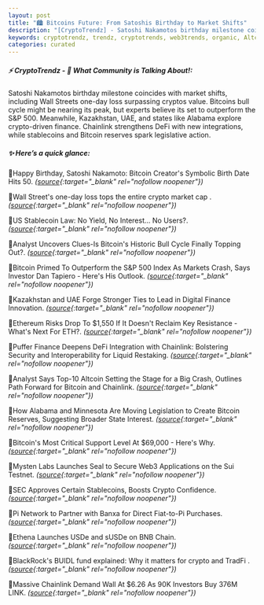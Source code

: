 ```yaml
---
layout: post
title: "🏙️ Bitcoins Future: From Satoshis Birthday to Market Shifts"
description: "[CryptoTrendz] - Satoshi Nakamotos birthday milestone coincides with market shifts, including Wall Streets one-day loss surpassing cryptos value. Bitcoins bull cycle might be nearing its peak, but experts believe its set to outperform the S&P 500. Meanwhile, Kazakhstan, UAE, and states like Alabama explore crypto-driven finance. Chainlink strengthens DeFi with new integrations, while stablecoins and Bitcoin reserves spark legislative action."
keywords: cryptotrendz, trendz, cryptotrends, web3trends, organic, Altcoin, crypto, Web3, Network, market, Digital, Bitcoin, UAE, Investors, Chainlink, Stablecoin
categories: curated
---
```


##### ⚡ CryptoTrendz - 📌 *What Community is Talking About!:*

Satoshi Nakamotos birthday milestone coincides with market shifts, including Wall Streets one-day loss surpassing cryptos value. Bitcoins bull cycle might be nearing its peak, but experts believe its set to outperform the S&P 500. Meanwhile, Kazakhstan, UAE, and states like Alabama explore crypto-driven finance. Chainlink strengthens DeFi with new integrations, while stablecoins and Bitcoin reserves spark legislative action.

##### ✨ *Here’s a quick glance:*


🔹Happy Birthday, Satoshi Nakamoto: Bitcoin Creator's Symbolic Birth Date Hits 50. *([source](https://s.avyag.com/r3zy){:target="_blank" rel="nofollow noopener"})*

🔹Wall Street's one-day loss tops the entire crypto market cap . *([source](https://s.avyag.com/58i4){:target="_blank" rel="nofollow noopener"})*

🔹US Stablecoin Law: No Yield, No Interest... No Users?. *([source](https://s.avyag.com/3cva){:target="_blank" rel="nofollow noopener"})*

🔹Analyst Uncovers Clues-Is Bitcoin's Historic Bull Cycle Finally Topping Out?. *([source](https://s.avyag.com/d00x){:target="_blank" rel="nofollow noopener"})*

🔹Bitcoin Primed To Outperform the S&P 500 Index As Markets Crash, Says Investor Dan Tapiero - Here's His Outlook. *([source](https://s.avyag.com/pmr5){:target="_blank" rel="nofollow noopener"})*

🔹Kazakhstan and UAE Forge Stronger Ties to Lead in Digital Finance Innovation. *([source](https://s.avyag.com/yggp){:target="_blank" rel="nofollow noopener"})*

🔹Ethereum Risks Drop To $1,550 If It Doesn't Reclaim Key Resistance - What's Next For ETH?. *([source](https://s.avyag.com/cpt5){:target="_blank" rel="nofollow noopener"})*

🔹Puffer Finance Deepens DeFi Integration with Chainlink: Bolstering Security and Interoperability for Liquid Restaking. *([source](https://s.avyag.com/wsxe){:target="_blank" rel="nofollow noopener"})*

🔹Analyst Says Top-10 Altcoin Setting the Stage for a Big Crash, Outlines Path Forward for Bitcoin and Chainlink. *([source](https://s.avyag.com/0j7a){:target="_blank" rel="nofollow noopener"})*

🔹How Alabama and Minnesota Are Moving Legislation to Create Bitcoin Reserves, Suggesting Broader State Interest. *([source](https://s.avyag.com/pp1k){:target="_blank" rel="nofollow noopener"})*

🔹Bitcoin's Most Critical Support Level At $69,000 - Here's Why. *([source](https://s.avyag.com/pcoo){:target="_blank" rel="nofollow noopener"})*

🔹Mysten Labs Launches Seal to Secure Web3 Applications on the Sui Testnet. *([source](https://s.avyag.com/wbd7){:target="_blank" rel="nofollow noopener"})*

🔹SEC Approves Certain Stablecoins, Boosts Crypto Confidence. *([source](https://s.avyag.com/e1or){:target="_blank" rel="nofollow noopener"})*

🔹Pi Network to Partner with Banxa for Direct Fiat-to-Pi Purchases. *([source](https://s.avyag.com/a1a3){:target="_blank" rel="nofollow noopener"})*

🔹Ethena Launches USDe and sUSDe on BNB Chain. *([source](https://s.avyag.com/iyfw){:target="_blank" rel="nofollow noopener"})*

🔹BlackRock's BUIDL fund explained: Why it matters for crypto and TradFi . *([source](https://s.avyag.com/98vk){:target="_blank" rel="nofollow noopener"})*

🔹Massive Chainlink Demand Wall At $6.26 As 90K Investors Buy 376M LINK. *([source](https://s.avyag.com/qt2i){:target="_blank" rel="nofollow noopener"})*
